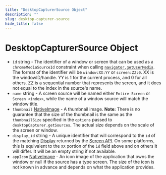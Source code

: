```yaml
---
title: "DesktopCapturerSource Object"
description: ""
slug: desktop-capturer-source
hide_title: false
---
```


# DesktopCapturerSource Object

* `id` string - The identifier of a window or screen that can be used as a
  `chromeMediaSourceId` constraint when calling
  [`navigator.getUserMedia`](https://developer.mozilla.org/en-US/docs/Web/API/Navigator/getUserMedia). The format of the identifier will be
  `window:XX:YY` or `screen:ZZ:0`. XX is the windowID/handle. YY is 1 for
  the current process, and 0 for all others. ZZ is a sequential number
  that represents the screen, and it does not equal to the index in the
  source's name.
* `name` string - A screen source will be named either `Entire Screen` or
  `Screen <index>`, while the name of a window source will match the window
  title.
* `thumbnail` [NativeImage](latest/api/native-image.md) - A thumbnail image. **Note:**
  There is no guarantee that the size of the thumbnail is the same as the
  `thumbnailSize` specified in the `options` passed to
  `desktopCapturer.getSources`. The actual size depends on the scale of the
  screen or window.
* `display_id` string - A unique identifier that will correspond to the `id` of
  the matching [Display](latest/api/structures/display.md) returned by the [Screen API](latest/api/screen.md).
  On some platforms, this is equivalent to the `XX` portion of the `id` field
  above and on others it will differ. It will be an empty string if not
  available.
* `appIcon` [NativeImage](latest/api/native-image.md) - An icon image of the
  application that owns the window or null if the source has a type screen.
  The size of the icon is not known in advance and depends on what
  the application provides.
